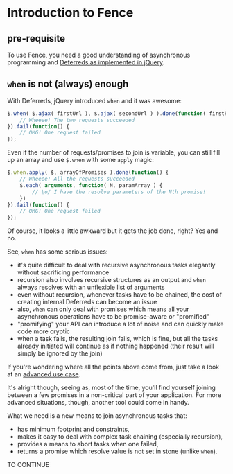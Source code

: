 # Introduction to Fence

## pre-requisite

To use Fence, you need a good understanding of asynchronous programming and [Deferreds as implemented in jQuery](http://api.jquery.com/category/deferred-object/).

## `when` is not (always) enough

With Deferreds, jQuery introduced `when` and it was awesome:

```javascript
$.when( $.ajax( firstUrl ), $.ajax( secondUrl ) ).done(function( firstParamArray, secondParamArray ) {
	// Wheeee! The two requests succeeded
}).fail(function() {
	// OMG! One request failed
});
```

Even if the number of requests/promises to join is variable, you can still fill up an array and use `$.when` with some `apply` magic:

```javascript
$.when.apply( $, arrayOfPromises ).done(function() {
	// Wheeee! All the requests succeeded
	$.each( arguments, function( N, paramArray ) {
		// \o/ I have the resolve parameters of the Nth promise! 
	})
}).fail(function() {
	// OMG! One request failed
});
```

Of course, it looks a little awkward but it gets the job done, right? Yes and no.

See, `when` has some serious issues:
* it's quite difficult to deal with recursive asynchronous tasks elegantly without sacrificing performance
* recursion also involves recursive structures as an output and `when` always resolves with an unflexible list of arguments
* even without recursion, whenever tasks have to be chained, the cost of creating internal Deferreds can become an issue
* also, `when` can only deal with promises which means all your asynchronous operations have to be promise-aware or "promified"
* "promifying" your API can introduce a lot of noise and can quickly make code more cryptic
* when a task fails, the resulting join fails, which is fine, but all the tasks already initiated will continue as if nothing happened (their result will simply be ignored by the join)

If you're wondering where all the points above come from, just take a look at an [advanced use case](/jaubourg/fence/blob/master/doc/use-case/ls-R.md).

It's alright though, seeing as, most of the time, you'll find yourself joining between a few promises in a non-critical part of your application. For more advanced situations, though, another tool could come in handy. 

What we need is a new means to join asynchronous tasks that:
* has minimum footprint and constraints,
* makes it easy to deal with complex task chaining (especially recursion),
* provides a means to abort tasks when one failed,
* returns a promise which resolve value is not set in stone (unlike `when`).

TO CONTINUE
